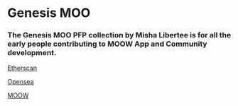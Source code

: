 # Genesis MOO

### The Genesis MOO PFP collection by Misha Libertee is for all the early people contributing to MOOW App and Community development.

[Etherscan](https://etherscan.io/address/0xcA4de9600e8A6AbB7aCfdd6323d7a9dCA79b7f04)

[Opensea](https://opensea.io/collection/genesis-moo)

[MOOW](https://moow.am)
